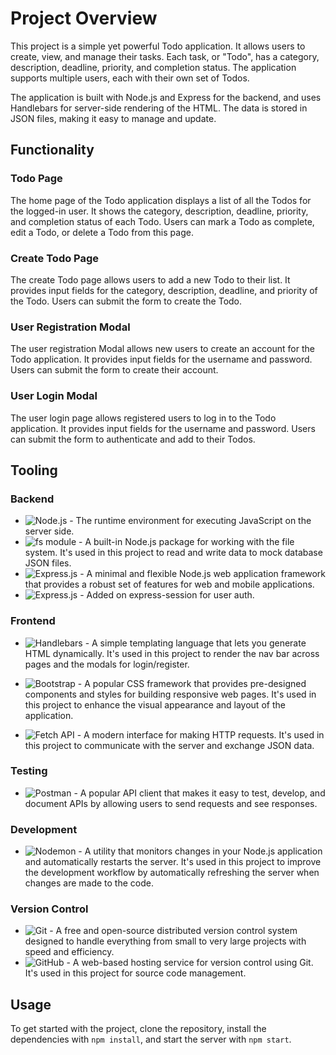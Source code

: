 # Project Overview

This project is a simple yet powerful Todo application. It allows users to create, view, and manage their tasks. Each task, or "Todo", has a category, description, deadline, priority, and completion status. The application supports multiple users, each with their own set of Todos.

The application is built with Node.js and Express for the backend, and uses Handlebars for server-side rendering of the HTML. The data is stored in JSON files, making it easy to manage and update.

## Functionality

### Todo Page

The home page of the Todo application displays a list of all the Todos for the logged-in user. It shows the category, description, deadline, priority, and completion status of each Todo. Users can mark a Todo as complete, edit a Todo, or delete a Todo from this page.

### Create Todo Page

The create Todo page allows users to add a new Todo to their list. It provides input fields for the category, description, deadline, and priority of the Todo. Users can submit the form to create the Todo.

### User Registration Modal

The user registration Modal allows new users to create an account for the Todo application. It provides input fields for the username and password. Users can submit the form to create their account.

### User Login Modal

The user login page allows registered users to log in to the Todo application. It provides input fields for the username and password. Users can submit the form to authenticate and add to their Todos.

## Tooling

### Backend

- ![Node.js](https://img.shields.io/badge/Node.js-339933?logo=node.js&logoColor=white) - The runtime environment for executing JavaScript on the server side.
- ![fs module](https://img.shields.io/badge/fs%20module-339933?logo=node.js&logoColor=white) - A built-in Node.js package for working with the file system. It's used in this project to read and write data to mock database JSON files.
- ![Express.js](https://img.shields.io/badge/Express.js-000000?logo=express&logoColor=white) - A minimal and flexible Node.js web application framework that provides a robust set of features for web and mobile applications. 
- ![Express.js](https://img.shields.io/badge/Express%20Session.js-000000?logo=express&logoColor=white) - Added on express-session for user auth.

### Frontend

- ![Handlebars](https://img.shields.io/badge/Handlebars.js-f0772b?logo=handlebarsdotjs&logoColor=white) - A simple templating language that lets you generate HTML dynamically. It's used in this project to render the nav bar across pages and the modals for login/register.

- ![Bootstrap](https://img.shields.io/badge/Bootstrap-7952b3?logo=bootstrap&logoColor=white) - A popular CSS framework that provides pre-designed components and styles for building responsive web pages. It's used in this project to enhance the visual appearance and layout of the application.
- ![Fetch API](https://img.shields.io/badge/Fetch%20API-005571?logo=mozilla%20firefox&logoColor=white) - A modern interface for making HTTP requests. It's used in this project to communicate with the server and exchange JSON data.

### Testing

- ![Postman](https://img.shields.io/badge/Postman-ff6c37?logo=postman&logoColor=white) - A popular API client that makes it easy to test, develop, and document APIs by allowing users to send requests and see responses.

### Development

- ![Nodemon](https://img.shields.io/badge/Nodemon-76d04b?logo=nodemon&logoColor=white) - A utility that monitors changes in your Node.js application and automatically restarts the server. It's used in this project to improve the development workflow by automatically refreshing the server when changes are made to the code.

### Version Control

- ![Git](https://img.shields.io/badge/Git-f05032?logo=git&logoColor=white) - A free and open-source distributed version control system designed to handle everything from small to very large projects with speed and efficiency.
- ![GitHub](https://img.shields.io/badge/GitHub-181717?logo=github&logoColor=white) - A web-based hosting service for version control using Git. It's used in this project for source code management.

## Usage

To get started with the project, clone the repository, install the dependencies with `npm install`, and start the server with `npm start`.